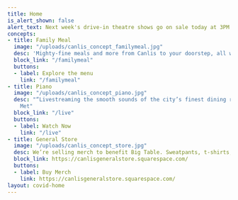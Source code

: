 ```yaml
---
title: Home
is_alert_shown: false
alert_text: Next week's drive-in theatre shows go on sale today at 3PM!
concepts:
- title: Family Meal
  image: "/uploads/canlis_concept_familymeal.jpg"
  desc: 'Mighty-fine meals and more from Canlis to your doorstep, all with zero contact. '
  block_link: "/familymeal"
  buttons:
  - label: Explore the menu
    link: "/familymeal"
- title: Piano
  image: "/uploads/canlis_concept_piano.jpg"
  desc: "“Livestreaming the smooth sounds of the city’s finest dining room…”  - Seattle
    Met"
  block_link: "/live"
  buttons:
  - label: Watch Now
    link: "/live"
- title: General Store
  image: "/uploads/canlis_concept_store.jpg"
  desc: We’re selling merch to benefit Big Table. Sweatpants, t-shirts, coffee mugs, etc.
  block_link: https://canlisgeneralstore.squarespace.com/
  buttons:
  - label: Buy Merch
    link: https://canlisgeneralstore.squarespace.com/
layout: covid-home
---
```

